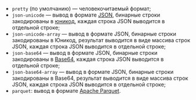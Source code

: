 * `pretty` (по умолчанию) — человекочитаемый формат;
* `json-unicode` — вывод в формате [JSON](https://ru.wikipedia.org/wiki/JSON), бинарные строки закодированы в [юникод](https://ru.wikipedia.org/wiki/Юникод), каждая строка JSON выводится в отдельной строке;
* `json-unicode-array` — вывод в формате JSON, бинарные строки закодированы в Юникод, результат выводится в виде массива строк JSON, каждая строка JSON выводится в отдельной строке;
* `json-base64` — вывод в формате JSON, бинарные строки закодированы в [Base64](https://ru.wikipedia.org/wiki/Base64), каждая строка JSON выводится в отдельной строке;
* `json-base64-array` — вывод в формате JSON, бинарные строки закодированы в Base64, результат выводится в виде массива строк JSON, каждая строка JSON выводится в отдельной строке;
* `parquet`: вывод в формате [Apache Parquet](https://parquet.apache.org/docs/).
